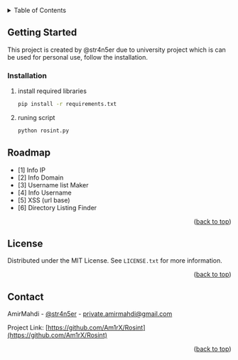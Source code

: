 
<a name="readme-top"></a>

<!-- TABLE OF CONTENTS -->
<details>
  <summary>Table of Contents</summary>
  <ol>
    <li>
      <a href="#getting-started">Getting Started</a>
      <ul>
        <li><a href="#installation">Installation</a></li>
      </ul>
    </li>
    <li><a href="#roadmap">Roadmap</a></li>
    <li><a href="#license">License</a></li>
    <li><a href="#contact">Contact</a></li>
  </ol>
</details>

<!-- GETTING STARTED -->
## Getting Started

This project is created by @str4n5er due to university project which is can be used for personal use, follow the installation.

### Installation

1. install required libraries
   ```sh
   pip install -r requirements.txt
   ```
2. runing script
   ```sh
   python rosint.py
   ```

<!-- ROADMAP -->
## Roadmap

- [1] Info IP
- [2] Info Domain
- [3] Username list Maker
- [4] Info Username
- [5] XSS (url base)
- [6] Directory Listing Finder

<p align="right">(<a href="#readme-top">back to top</a>)</p>

<!-- LICENSE -->
## License

Distributed under the MIT License. See `LICENSE.txt` for more information.

<p align="right">(<a href="#readme-top">back to top</a>)</p>



<!-- CONTACT -->
## Contact

AmirMahdi - [@str4n5er](https://t.me/str4n5er) - private.amirmahdi@gmail.com

Project Link: [https://github.com/Am1rX/Rosint](https://github.com/Am1rX/Rosint)

<p align="right">(<a href="#readme-top">back to top</a>)</p>
